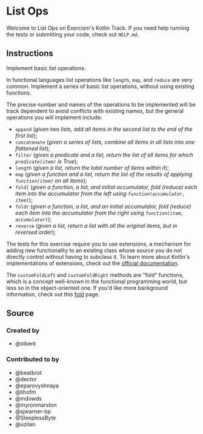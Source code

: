 # List Ops

Welcome to List Ops on Exercism's Kotlin Track.
If you need help running the tests or submitting your code, check out `HELP.md`.

## Instructions

Implement basic list operations.

In functional languages list operations like `length`, `map`, and
`reduce` are very common. Implement a series of basic list operations,
without using existing functions.

The precise number and names of the operations to be implemented will be
track dependent to avoid conflicts with existing names, but the general
operations you will implement include:

* `append` (*given two lists, add all items in the second list to the end of the first list*);
* `concatenate` (*given a series of lists, combine all items in all lists into one flattened list*);
* `filter` (*given a predicate and a list, return the list of all items for which `predicate(item)` is True*);
* `length` (*given a list, return the total number of items within it*);
* `map` (*given a function and a list, return the list of the results of applying `function(item)` on all items*);
* `foldl` (*given a function, a list, and initial accumulator, fold (reduce) each item into the accumulator from the left using `function(accumulator, item)`*);
* `foldr` (*given a function, a list, and an initial accumulator, fold (reduce) each item into the accumulator from the right using `function(item, accumulator)`*);
* `reverse` (*given a list, return a list with all the original items, but in reversed order*);

The tests for this exercise require you to use extensions, a mechanism for adding new functionality to an existing class whose source you do not directly control without having to subclass it. To learn more about Kotlin's implementations of extensions, check out the [official documentation](https://kotlinlang.org/docs/reference/extensions.html#extensions).

The `customFoldLeft` and `customFoldRight` methods are "fold" functions, which is a concept well-known in the functional programming world, but less so in the object-oriented one. If you'd like more background information, check out this [fold](https://en.wikipedia.org/wiki/Fold_(higher-order_function)) page.

## Source

### Created by

- @stkent

### Contributed to by

- @beatbrot
- @dector
- @eparovyshnaya
- @lihofm
- @mdowds
- @myronmarston
- @sjwarner-bp
- @SleeplessByte
- @uzilan